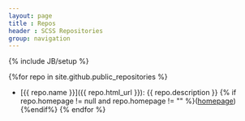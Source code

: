 ```yaml
---
layout: page
title : Repos
header : SCSS Repositories
group: navigation
---
```

{% include JB/setup %}

{%for repo in site.github.public_repositories %}
- [{{ repo.name }}]({{ repo.html_url }}): {{ repo.description }}
{% if repo.homepage != null and repo.homepage != "" %}([homepage]({{repo.homepage}})){%endif%}
{% endfor %}

